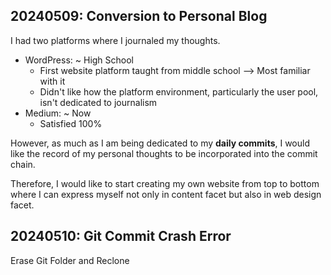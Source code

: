 ## 20240509: Conversion to Personal Blog
I had two platforms where I journaled my thoughts. 
- WordPress: ~ High School
    - First website platform taught from middle school --> Most familiar with it
    - Didn't like how the platform environment, particularly the user pool, isn't dedicated to journalism 
- Medium: ~ Now
    - Satisfied 100%

However, as much as I am being dedicated to my **daily commits**, I would like the record of my personal thoughts to be incorporated into the commit chain. 

Therefore, I would like to start creating my own website from top to bottom where I can express myself not only in content facet but also in web design facet. 

## 20240510: Git Commit Crash Error
Erase Git Folder and Reclone
